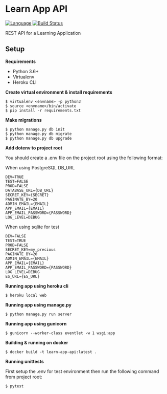 # Learn App API

[![Language](https://img.shields.io/badge/language-python-green.svg)](https://github.com/sartim/learnapp_api)
[![Build Status](https://travis-ci.com/sartim/flask_shop_api.svg?branch=master)](https://travis-ci.com/sartim/learnapp_api.svg?branch=master)

REST API for a Learning Application

## Setup

**Requirements**

* Python 3.6+
* Virtualenv
* Heroku CLI


**Create virtual environment & install requirements**

    $ virtualenv <envname> -p python3
    $ source <envname>/bin/activate
    $ pip install -r requirements.txt

**Make migrations**

    $ python manage.py db init
    $ python manage.py db migrate
    $ python manage.py db upgrade

**Add dotenv to project root**

You should create a .env file on the project root using the following format:

When using PostgreSQL DB_URL

    DEV=TRUE
    TEST=FALSE
    PROD=FALSE
    DATABASE_URL={DB_URL}
    SECRET_KEY={SECRET}
    PAGINATE_BY=20
    ADMIN_EMAIL={EMAIL}
    APP_EMAIL={EMAIL}
    APP_EMAIL_PASSWORD={PASSWORD}
    LOG_LEVEL=DEBUG

When using sqlite for test

    DEV=FALSE
    TEST=TRUE
    PROD=FALSE
    SECRET_KEY=my_precious
    PAGINATE_BY=20
    ADMIN_EMAIL={EMAIL}
    APP_EMAIL={EMAIL}
    APP_EMAIL_PASSWORD={PASSWORD}
    LOG_LEVEL=DEBUG
    ES_URL={ES_URL}

**Running app using heroku cli**

    $ heroku local web
    
**Running app using manage.py**

    $ python manage.py run server

**Running app using gunicorn**

    $ gunicorn --worker-class eventlet -w 1 wsgi:app
    
**Building & running on docker**

    $ docker build -t learn-app-api:latest .

**Running unittests**
    
First setup the .env for test environment then run the following command from project root:
    
    $ pytest
 